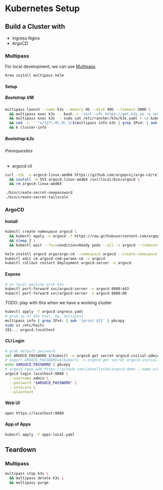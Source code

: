 # Kubernetes Setup

## Build a Cluster with

- Ingress Nginx
- ArgoCD

### Multipass

For local development, we can use [Multipass](https://multipass.run/).

```bash
brew install multipass helm
```

#### Setup

##### Bootstrap VM

```bash
multipass launch --name k3s --memory 4G --disk 40G --timeout 3000 \
  && multipass exec k3s -- bash -c 'curl -sfL https://get.k3s.io -o install.sh && sh install.sh' \
  && multipass exec k3s -- sudo cat /etc/rancher/k3s/k3s.yaml > ~/.kube/config \
  && sed -i '' "s/127\.0\.0\.1/$(multipass info k3s | grep IPv4: | awk '{print $2}')/g" ~/.kube/config \
  && k cluster-info
```

##### Bootstrap k3s

###### Prerequesites

- argocd cli

```bash
curl -sSL -o argocd-linux-amd64 https://github.com/argoproj/argo-cd/releases/latest/download/argocd-linux-amd64 \
  && install -m 555 argocd-linux-amd64 /usr/local/bin/argocd \
  && rm argocd-linux-amd64
```

```bash
./bin/create-secret-onepassword
./bin/create-secret-tailscale
```

### ArgoCD

#### Install

```bash
kubectl create namespace argocd \
  && kubectl apply -n argocd -f https://raw.githubusercontent.com/argoproj/argo-cd/stable/manifests/install.yaml \
  && sleep 2 \
  && kubectl wait --for=condition=Ready pods --all -n argocd --timeout=300s
```

```bash
helm install argocd argo/argo-cd --namespace argocd --create-namespace -f argocd-cmd-params-cm.yaml
kubectl edit cm argocd-cmd-params-cm -n argocd
kubectl rollout restart deployment argocd-server -n argocd
```

#### Expose

```bash
# on local machine with k3s
kubectl port-forward svc/argocd-server -n argocd 8080:443
kubectl port-forward svc/argocd-server -n argocd 8080:80
```

TODO: play with this when we have a working cluster

```bash
kubectl apply -f argocd-ingress.yaml
# grab ip of k8s host, eg. multipass
multipass info | grep IPv4: | awk '{print $2}' | pbcopy
sudo vi /etc/hosts
192... argocd.localhost
```

#### CLI Login

```bash
# grab default password
set ARGOCD_PASSWORD $(kubectl -n argocd get secret argocd-initial-admin-secret -o jsonpath="{.data.password}" | base64 -d)
# export ARGOCD_PASSWORD=$(kubectl -n argocd get secret argocd-initial-admin-secret -o jsonpath="{.data.password}" | base64 -d)
echo $ARGOCD_PASSWORD | pbcopy
# argocd repo add https://github.com/johnallen3d/argocd-demo --name argocd-demo
argocd login localhost:8080 \
  --username admin \
  --password "$ARGOCD_PASSWORD" \
  --insecure \
  --plaintext
```

#### Web UI

```bash
open https://localhost:8080
```

#### App of Apps

```bash
kubectl apply -f apps-local.yaml
```

## Teardown

### Multipass

```bash
multipass stop k3s \
  && multipass delete k3s \
  && multipass purge
```
